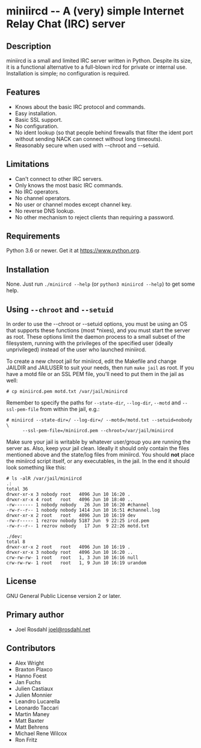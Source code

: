 miniircd -- A (very) simple Internet Relay Chat (IRC) server
============================================================

Description
-----------

miniircd is a small and limited IRC server written in Python. Despite its size,
it is a functional alternative to a full-blown ircd for private or internal
use. Installation is simple; no configuration is required.


Features
--------

* Knows about the basic IRC protocol and commands.
* Easy installation.
* Basic SSL support.
* No configuration.
* No ident lookup (so that people behind firewalls that filter the ident port
  without sending NACK can connect without long timeouts).
* Reasonably secure when used with --chroot and --setuid.


Limitations
-----------

* Can't connect to other IRC servers.
* Only knows the most basic IRC commands.
* No IRC operators.
* No channel operators.
* No user or channel modes except channel key.
* No reverse DNS lookup.
* No other mechanism to reject clients than requiring a password.


Requirements
------------

Python 3.6 or newer. Get it at <https://www.python.org>.


Installation
------------

None. Just run `./miniircd --help` (or `python3 miniircd --help`) to get some
help.


Using `--chroot` and `--setuid`
-------------------------------

In order to use the --chroot or --setuid options, you must be using an OS that
supports these functions (most \*nixes), and you must start the server as root.
These options limit the daemon process to a small subset of the filesystem,
running with the privileges of the specified user (ideally unprivileged)
instead of the user who launched miniircd.

To create a new chroot jail for miniircd, edit the Makefile and change JAILDIR
and JAILUSER to suit your needs, then run ``make jail`` as root. If you have a
motd file or an SSL PEM file, you'll need to put them in the jail as well:

    # cp miniircd.pem motd.txt /var/jail/miniircd

Remember to specify the paths for `--state-dir`, `--log-dir`, `--motd` and
`--ssl-pem-file` from within the jail, e.g.:

    # miniircd --state-dir=/ --log-dir=/ --motd=/motd.txt --setuid=nobody \
          --ssl-pem-file=/miniircd.pem --chroot=/var/jail/miniircd

Make sure your jail is writable by whatever user/group you are running the
server as. Also, keep your jail clean. Ideally it should only contain the files
mentioned above and the state/log files from miniircd. You should **not** place
the miniircd script itself, or any executables, in the jail. In the end it
should look something like this:

    # ls -alR /var/jail/miniircd
    .:
    total 36
    drwxr-xr-x 3 nobody root   4096 Jun 10 16:20 .
    drwxr-xr-x 4 root   root   4096 Jun 10 18:40 ..
    -rw------- 1 nobody nobody   26 Jun 10 16:20 #channel
    -rw-r--r-- 1 nobody nobody 1414 Jun 10 16:51 #channel.log
    drwxr-xr-x 2 root   root   4096 Jun 10 16:19 dev
    -rw-r----- 1 rezrov nobody 5187 Jun  9 22:25 ircd.pem
    -rw-r--r-- 1 rezrov nobody   17 Jun  9 22:26 motd.txt

    ./dev:
    total 8
    drwxr-xr-x 2 root   root   4096 Jun 10 16:19 .
    drwxr-xr-x 3 nobody root   4096 Jun 10 16:20 ..
    crw-rw-rw- 1 root   root   1, 3 Jun 10 16:16 null
    crw-rw-rw- 1 root   root   1, 9 Jun 10 16:19 urandom


License
-------

GNU General Public License version 2 or later.


Primary author
--------------

- Joel Rosdahl <joel@rosdahl.net>


Contributors
------------

- Alex Wright
- Braxton Plaxco
- Hanno Foest
- Jan Fuchs
- Julien Castiaux
- Julien Monnier
- Leandro Lucarella
- Leonardo Taccari
- Martin Maney
- Matt Baxter
- Matt Behrens
- Michael Rene Wilcox
- Ron Fritz
